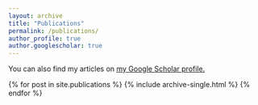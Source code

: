 ```yaml
---
layout: archive
title: "Publications"
permalink: /publications/
author_profile: true
author.googlescholar: true
---
```



You can also find my articles on <u><a href="{{author.googlescholar}}">my Google Scholar profile</a>.</u>


{% for post in site.publications %}
  {% include archive-single.html %}
{% endfor %}

